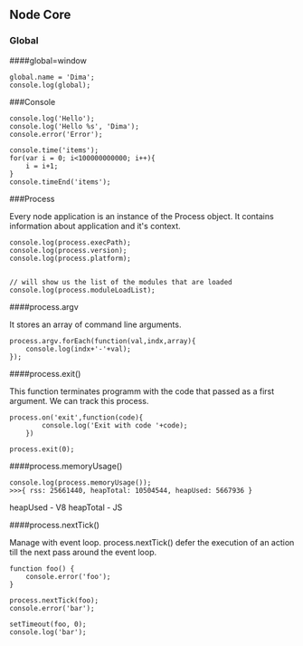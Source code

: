 ## Node Core
### Global

####global=window

    global.name = 'Dima';
    console.log(global);

###Console
    
    console.log('Hello');
    console.log('Hello %s', 'Dima');
    console.error('Error');

    console.time('items');
    for(var i = 0; i<100000000000; i++){
        i = i+1;
    }
    console.timeEnd('items');

###Process

Every node application is an instance of the Process object.
It contains information about application and it's context.

    console.log(process.execPath);
    console.log(process.version);
    console.log(process.platform);


    // will show us the list of the modules that are loaded
    console.log(process.moduleLoadList);

####process.argv

It stores an array of command line arguments.

    process.argv.forEach(function(val,indx,array){
        console.log(indx+'-'+val);
    });

####process.exit()

This function terminates programm with the code that passed as a first argument.
We can track this process.

    process.on('exit',function(code){
            console.log('Exit with code '+code);
        })

    process.exit(0);

####process.memoryUsage()

    console.log(process.memoryUsage());
    >>>{ rss: 25661440, heapTotal: 10504544, heapUsed: 5667936 }

heapUsed - V8 heapTotal - JS

####process.nextTick()

Manage with event loop.
process.nextTick() defer the execution of an action till 
the next pass around the event loop.


    function foo() {
        console.error('foo');
    }

    process.nextTick(foo);
    console.error('bar');

    setTimeout(foo, 0);
    console.log('bar');






